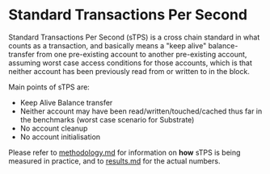 # Standard Transactions Per Second

Standard Transactions Per Second (sTPS) is a cross chain standard in what counts as a transaction, and basically means a "keep alive" balance-transfer from one pre-existing account to another pre-existing account, assuming worst case access conditions for those accounts, which is that neither account has been previously read from or written to in the block.

Main points of sTPS are:

- Keep Alive Balance transfer
- Neither account may have been read/written/touched/cached thus far in the benchmarks (worst case scenario for Substrate)
- No account cleanup
- No account initialisation

Please refer to [methodology.md](./methodology.md) for information on **how** sTPS is being measured in practice, and to [results.md](./results.md) for the actual numbers.
